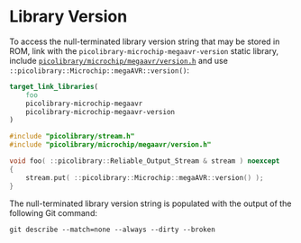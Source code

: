 # Library Version
To access the null-terminated library version string that may be stored in ROM, link with
the `picolibrary-microchip-megaavr-version` static library, include
[`picolibrary/microchip/megaavr/version.h`](https://github.com/apcountryman/picolibrary-microchip-megaavr/blob/main/include/picolibrary/microchip/megaavr/version.h)
and use `::picolibrary::Microchip::megaAVR::version()`:
```cmake
target_link_libraries(
    foo
    picolibrary-microchip-megaavr
    picolibrary-microchip-megaavr-version
)
```
```c++
#include "picolibrary/stream.h"
#include "picolibrary/microchip/megaavr/version.h"

void foo( ::picolibrary::Reliable_Output_Stream & stream ) noexcept
{
    stream.put( ::picolibrary::Microchip::megaAVR::version() );
}
```
The null-terminated library version string is populated with the output of the following
Git command:
```shell
git describe --match=none --always --dirty --broken
```
